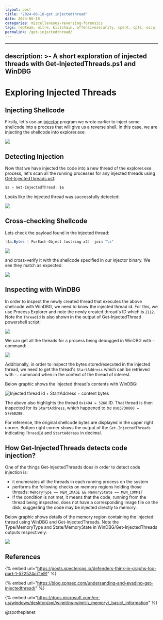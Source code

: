 ```yaml
---
layout: post
title: "2024-06-18-get injectedthread"
date: 2024-06-18
categories: miscellaneous-reversing-forensics
tags: redteam, mitre, killchain, offensivesecurity, cpent, cpts, oscp, exploit
permalink: /get-injectedthread/
---
```


---
description: >-
  A short exploration of injected threads with Get-InjectedThreads.ps1 and
  WinDBG
---

# Exploring Injected Threads

## Injecting Shellcode

Firstly, let's use an [injector](../offensive-security/code-injection-process-injection/process-injection.md) program we wrote earlier to inject some shellcode into a process that will give us a reverse shell. In this case, we are injecting the shellcode into explorer.exe:

![](../.gitbook/assets/injected-threads-explorer-injected.png)

## Detecting Injection

Now that we have injected the code into a new thread of the explorer.exe process, let's scan all the running processes for any injected threads using [Get-InjectedThreads.ps1](https://gist.github.com/jaredcatkinson/23905d34537ce4b5b1818c3e6405c1d2):

```csharp
$a = Get-InjectedThread; $a
```

Looks like the injected thread was successfully detected:

![](../.gitbook/assets/injected-threads-get-injected-thread.png)

## Cross-checking Shellcode

Lets check the payload found in the injected thread:

```csharp
($a.Bytes | ForEach-Object tostring x2) -join "\x"
```

![](../.gitbook/assets/injected-threads-shellcode2.png)

and cross-verify it with the shellcode specified in our injector binary. We see they match as expected:

![](../.gitbook/assets/injected-threads-shellcode.png)

## Inspecting with WinDBG

In order to inspect the newly created thread that executes the above shellcode with WinDBG, we need to know the injected thread id. For this, we use Process Explorer and note the newly created thread's ID which is `2112`. Note the `ThreadId` is also shown in the output of Get-InjectedThread powershell script:

![](../.gitbook/assets/injected-threads-threadid.png)

We can get all the threads for a process being debugged in WinDBG with `~` command:

![](../.gitbook/assets/injected-threads-threadid-windbg.png)

Additionally, in order to inspect the bytes stored/executed in the injected thread, we need to get the thread's `StartAddress` which can be retrieved with  `~.` command when in the context of the thread of interest.

Below graphic shows the injected thread's contents with WinDBG:

![Injected thread id + StartAddress + content bytes](../.gitbook/assets/injected-threads-inspection.png)

The above also highlights the thread `0x1494 = 5268` ID. That thread is then inspected for its `StartAddress`, which happened to be `0x03730000 = 57868288`. 

For reference, the original shellcode bytes are displayed in the upper right corner. Bottom right corner shows the output of the `Get-InjectedThreads` indicating `ThreadId` and `StartAddress` in decimal.

## How Get-InjectedThreads detects code injection?

One of the things Get-InjectedThreads does in order to detect code injection is: 

* it enumerates all the threads in each running process on the system
* performs the following checks on memory regions holding those threads: `MemoryType == MEM_IMAGE && MemoryState == MEM_COMMIT` 
* If the condition is not met, it means that the code, running from the thread being inspected, does not have a corresponding image file on the disk, suggesting the code may be injected directly to memory.

Below graphic shows details of the memory region containing the injected thread using WinDBG and Get-InjectedThreads. Note the Type/MemoryType and State/MemoryState in WinDBG/Get-InjectedThreads outputs respectively:

![](../.gitbook/assets/injected-threads-address.png)

## References

{% embed url="https://posts.specterops.io/defenders-think-in-graphs-too-part-1-572524c71e91" %}

{% embed url="https://blog.xpnsec.com/undersanding-and-evading-get-injectedthread/" %}

{% embed url="https://docs.microsoft.com/en-us/windows/desktop/api/winnt/ns-winnt-\_memory\_basic\_information" %}

@spotheplanet
